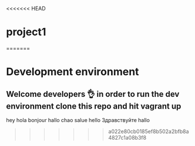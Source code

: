 <<<<<<< HEAD
# project1
=======
# Development environment

## Welcome developers :ok_hand: in order to run the dev environment clone this repo and hit vagrant up

hey
hola
bonjour
hallo
chao
salue
hello
Здравствуйте
hallo
>>>>>>> a022e80cb0185ef8b502a2bfb8a4827c1a08b3f8
